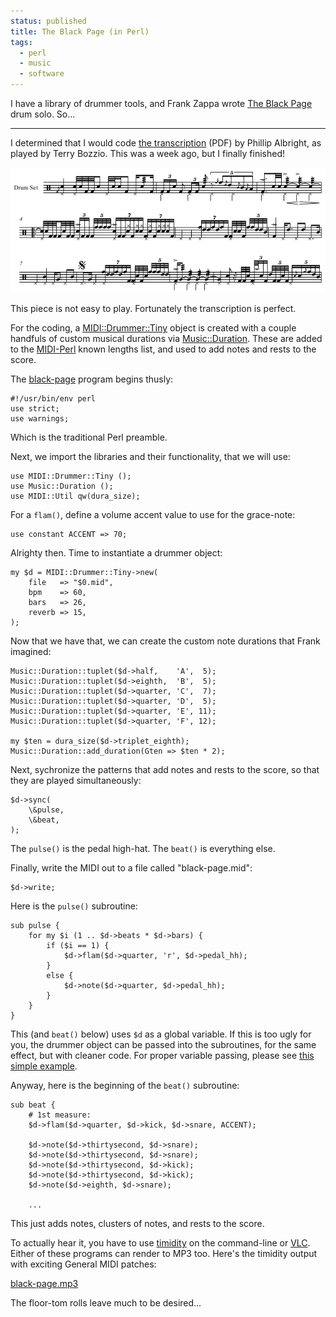 ```yaml
---                                                                                                                                                                          
status: published
title: The Black Page (in Perl)
tags:
  - perl
  - music
  - software
---
```


I have a library of drummer tools, and Frank Zappa wrote [The Black Page](https://en.wikipedia.org/wiki/The_Black_Page) drum solo.  So...

---

I determined that I would code [the transcription](https://polynome.net/wp-content/uploads/2020/02/Zappa-The-Black-Page-Terry-Bozzio.pdf) (PDF) by Phillip Albright, as played by Terry Bozzio.  This was a week ago, but I finally finished!

![black-page-ex.png](black-page-ex.png)

This piece is not easy to play. Fortunately the transcription is perfect.

For the coding, a [MIDI::Drummer::Tiny](https://metacpan.org/pod/MIDI::Drummer::Tiny) object is created with a couple handfuls of custom musical durations via [Music::Duration](https://metacpan.org/pod/Music::Duration). These are added to the [MIDI-Perl](https://metacpan.org/dist/MIDI-Perl) known lengths list, and used to add notes and rests to the score.

The [black-page](https://github.com/ology/MIDI-Drummer-Tiny/blob/master/eg/black-page) program begins thusly:

    #!/usr/bin/env perl
    use strict;
    use warnings;

Which is the traditional Perl preamble.

Next, we import the libraries and their functionality, that we will use:

    use MIDI::Drummer::Tiny ();
    use Music::Duration ();
    use MIDI::Util qw(dura_size);

For a `flam()`, define a volume accent value to use for the grace-note:

    use constant ACCENT => 70;

Alrighty then.  Time to instantiate a drummer object:

    my $d = MIDI::Drummer::Tiny->new(
        file   => "$0.mid",
        bpm    => 60,
        bars   => 26,
        reverb => 15,
    );

Now that we have that, we can create the custom note durations that Frank imagined:

    Music::Duration::tuplet($d->half,    'A',  5);
    Music::Duration::tuplet($d->eighth,  'B',  5);
    Music::Duration::tuplet($d->quarter, 'C',  7);
    Music::Duration::tuplet($d->quarter, 'D',  5);
    Music::Duration::tuplet($d->quarter, 'E', 11);
    Music::Duration::tuplet($d->quarter, 'F', 12);

    my $ten = dura_size($d->triplet_eighth);
    Music::Duration::add_duration(Gten => $ten * 2);

Next, sychronize the patterns that add notes and rests to the score, so that they are played simultaneously:

    $d->sync(
        \&pulse,
        \&beat,
    );

The `pulse()` is the pedal high-hat.  The `beat()` is everything else.

Finally, write the MIDI out to a file called "black-page.mid":

    $d->write;

Here is the `pulse()` subroutine:

    sub pulse {
        for my $i (1 .. $d->beats * $d->bars) {
            if ($i == 1) {
                $d->flam($d->quarter, 'r', $d->pedal_hh);
            }
            else {
                $d->note($d->quarter, $d->pedal_hh);
            }
        }
    }

This (and `beat()` below) uses `$d` as a global variable. If this is too ugly for you, the drummer object can be passed into the subroutines, for the same effect, but with cleaner code.  For proper variable passing, please see [this simple example](https://github.com/ology/MIDI-Perl-HOWTO/blob/main/ex-02-02.pl).

Anyway, here is the beginning of the `beat()` subroutine:

    sub beat {
        # 1st measure:
        $d->flam($d->quarter, $d->kick, $d->snare, ACCENT);

        $d->note($d->thirtysecond, $d->snare);
        $d->note($d->thirtysecond, $d->snare);
        $d->note($d->thirtysecond, $d->kick);
        $d->note($d->thirtysecond, $d->kick);
        $d->note($d->eighth, $d->snare);

        ...

This just adds notes, clusters of notes, and rests to the score.

To actually hear it, you have to use [timidity](https://timidity.sourceforge.net/) on the command-line or [VLC](https://www.videolan.org/vlc/).  Either of these programs can render to MP3 too.  Here's the timidity output with exciting General MIDI patches:

[black-page.mp3](black-page.mp3)

The floor-tom rolls leave much to be desired...
